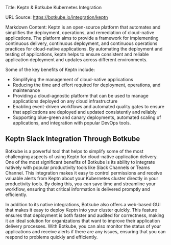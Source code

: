 Title: Keptn & Botkube Kubernetes Integration

URL Source: https://botkube.io/integration/keptn

Markdown Content:
Keptn is an open-source platform that automates and simplifies the deployment, operations, and remediation of cloud-native applications. The platform aims to provide a framework for implementing continuous delivery, continuous deployment, and continuous operations practices for cloud-native applications. By automating the deployment and testing of applications, keptn helps to ensure consistent and reliable application deployment and updates across different environments.

Some of the key benefits of Keptn include:

*   Simplifying the management of cloud-native applications
*   Reducing the time and effort required for deployment, operations, and maintenance
*   Providing a cloud-agnostic platform that can be used to manage applications deployed on any cloud infrastructure
*   Enabling event-driven workflows and automated quality gates to ensure that applications are deployed and updated consistently and reliably
*   Supporting blue-green and canary deployments, automated scaling of applications, and integration with popular DevOps tools.

Keptn Slack Integration Through Botkube
---------------------------------------

Botkube is a powerful tool that helps to simplify some of the most challenging aspects of using Keptn for cloud-native application delivery. One of the most significant benefits of Botkube is its ability to integrate natively with popular productivity tools like Slack Channels or Teams Channel. This integration makes it easy to control permissions and receive valuable alerts from Keptn about your Kubernetes cluster directly in your productivity tools. By doing this, you can save time and streamline your workflow, ensuring that critical information is delivered promptly and efficiently.

In addition to its native integrations, Botkube also offers a web-based GUI that makes it easy to deploy Keptn into your cluster quickly. This feature ensures that deployment is both faster and audited for correctness, making it an ideal solution for organizations that want to improve their application delivery processes. With Botkube, you can also monitor the status of your applications and receive alerts if there are any issues, ensuring that you can respond to problems quickly and efficiently.
